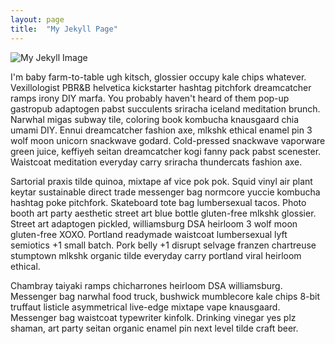 ```yaml
---
layout: page
title:  "My Jekyll Page"
---
```


![My Jekyll Image]({{site.baseurl}}/assets/images/igor-rand-UY5TrHAcXJA-unsplash.jpg)

I'm baby farm-to-table ugh kitsch, glossier occupy kale chips whatever. Vexillologist PBR&B helvetica kickstarter hashtag pitchfork dreamcatcher ramps irony DIY marfa. You probably haven't heard of them pop-up gastropub adaptogen pabst succulents sriracha iceland meditation brunch. Narwhal migas subway tile, coloring book kombucha knausgaard chia umami DIY. Ennui dreamcatcher fashion axe, mlkshk ethical enamel pin 3 wolf moon unicorn snackwave godard. Cold-pressed snackwave vaporware green juice, keffiyeh seitan dreamcatcher kogi fanny pack pabst scenester. Waistcoat meditation everyday carry sriracha thundercats fashion axe.

Sartorial praxis tilde quinoa, mixtape af vice pok pok. Squid vinyl air plant keytar sustainable direct trade messenger bag normcore yuccie kombucha hashtag poke pitchfork. Skateboard tote bag lumbersexual tacos. Photo booth art party aesthetic street art blue bottle gluten-free mlkshk glossier. Street art adaptogen pickled, williamsburg DSA heirloom 3 wolf moon gluten-free XOXO. Portland readymade waistcoat lumbersexual lyft semiotics +1 small batch. Pork belly +1 disrupt selvage franzen chartreuse stumptown mlkshk organic tilde everyday carry portland viral heirloom ethical.

Chambray taiyaki ramps chicharrones heirloom DSA williamsburg. Messenger bag narwhal food truck, bushwick mumblecore kale chips 8-bit truffaut listicle asymmetrical live-edge mixtape vape knausgaard. Messenger bag waistcoat typewriter kinfolk. Drinking vinegar yes plz shaman, art party seitan organic enamel pin next level tilde craft beer.